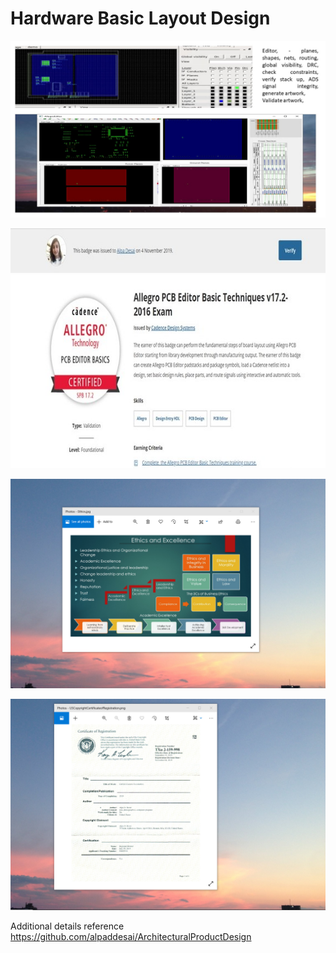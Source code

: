 # Hardware Basic Layout Design

![image](powerplanes.jpg)

![image](AllegroEditorCertificate.jpg)

![image](EthicsandExcellence.png)

![image](USCopyrightCertificate.png)

Additional details reference https://github.com/alpaddesai/ArchitecturalProductDesign
